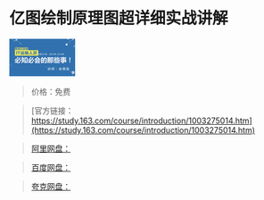 # 亿图绘制原理图超详细实战讲解

![img](../../../assets/study163/free/6631561446422442214.jpg)

> 价格：免费

> [官方链接：https://study.163.com/course/introduction/1003275014.htm](https://study.163.com/course/introduction/1003275014.htm)

> [阿里网盘：]()

> [百度网盘：]()

> [夸克网盘：]()
